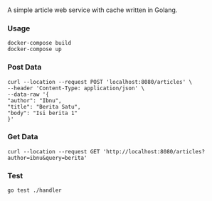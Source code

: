 ###

A simple article web service with cache written in Golang.

### Usage
```
docker-compose build
docker-compose up
```

### Post Data
```
curl --location --request POST 'localhost:8080/articles' \
--header 'Content-Type: application/json' \
--data-raw '{
"author": "Ibnu",
"title": "Berita Satu",
"body": "Isi berita 1"
}'
```


### Get Data

```
curl --location --request GET 'http://localhost:8080/articles?author=ibnu&query=berita'
```

### Test

```
go test ./handler
```
